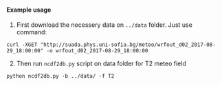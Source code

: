 #### Example usage

1. First download the necessery data on ```../data``` folder. Just use command:


```
curl -XGET "http://suada.phys.uni-sofia.bg/meteo/wrfout_d02_2017-08-29_18:00:00" -o wrfout_d02_2017-08-29_18:00:00
```

2. Then run ```ncdf2db.py``` script on data folder for T2 meteo field


```
python ncdf2db.py -b ../data/ -f T2

```
